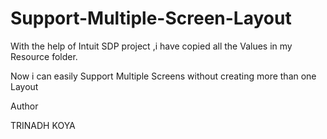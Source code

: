 # Support-Multiple-Screen-Layout


With the help of Intuit SDP project ,i have copied all the Values in my Resource folder.

Now i can easily Support Multiple Screens without creating more than one Layout





Author

TRINADH KOYA